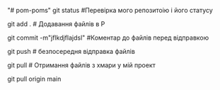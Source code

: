 "# pom-poms" 
git status      #Перевірка мого репозитоію і його статусу

git add .       # Додавання файлів в Р

git commit -m"jflkdjflajdsl" #Коментар до файлів перед відправкою

git push        # безпосередня відправка файлів

git pull        # Отримання файлів з хмари у мій проект

git pull origin main
